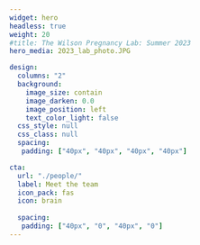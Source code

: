 ```yaml
---
widget: hero
headless: true
weight: 20
#title: The Wilson Pregnancy Lab: Summer 2023
hero_media: 2023_lab_photo.JPG

design:
  columns: "2"
  background:
    image_size: contain
    image_darken: 0.0
    image_position: left
    text_color_light: false
  css_style: null
  css_class: null
  spacing:
   padding: ["40px", "40px", "40px", "40px"]

cta:
  url: "./people/"
  label: Meet the team
  icon_pack: fas
  icon: brain
  
  spacing:
   padding: ["40px", "0", "40px", "0"]
---
```


